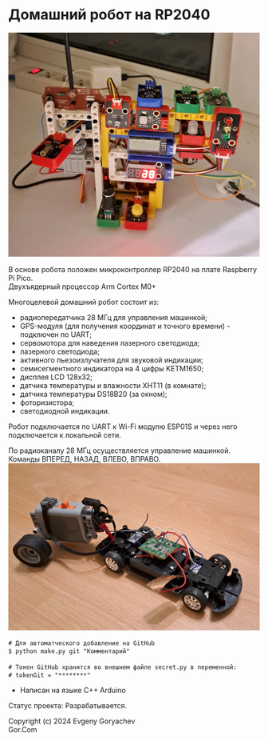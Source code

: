 # Домашний робот на RP2040

![img/PICO.jpg](img/PICO.jpg)

В основе робота положен микроконтроллер RP2040 на плате Raspberry Pi Pico.  
Двухъядерный процессор Arm Cortex M0+

Многоцелевой домашний робот состоит из:
- радиопередатчика 28 МГц для управления машинкой;
- GPS-модуля (для получения координат и точного времени) - подключен по UART;
- сервомотора для наведения лазерного светодиода;
- лазерного светодиода;
- активного пьезоизлучателя для звуковой индикации;
- семисегментного индикатора на 4 цифры KETM1650;
- дисплея LCD 128x32;
- датчика температуры и влажности XHT11 (в комнате);
- датчика температуры DS18B20 (за окном);
- фоторизистора;
- светодиодной индикации.

Робот подключается по UART к Wi-Fi модулю ESP01S и через него подключается к локальной сети.

По радиоканалу 28 МГц осуществляется управление машинкой.  
Команды ВПЕРЕД, НАЗАД, ВЛЕВО, ВПРАВО.
![img/Car.jpg](img/Car.jpg)

```
# Для автоматческого добавление на GitHub
$ python make.py git "Комментарий"

# Токен GitHub хранится во внешнем файле secret.py в переменной:
# tokenGit = "********"
```

- Написан на языке C++ Arduino

Статус проекта: Разрабатывается.


Copyright (c) 2024 Evgeny Goryachev  
Gor.Com 